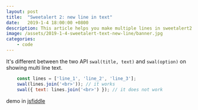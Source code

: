 ```yaml
---
layout: post
title:  "Sweetalert 2: new line in text"
date:   2019-1-4 18:00:00 +0800
description: This article helps you make multiple lines in sweetalert2.
image: /assets/2019-1-4-sweetalert-text-new-line/banner.jpg
categories:
    - code
---
```


It's different between the two API `swal(title, text)` and `swal(option)` on showing multi line text.

```javascript
    const lines = ['line_1', 'line_2', 'line_3'];
    swal(lines.join('<br>')); // it works
    swal({ text: lines.join('<br>') }); // it does not work
```

demo in [jsfiddle](https://jsfiddle.net/jyrtqxc8/2/)
